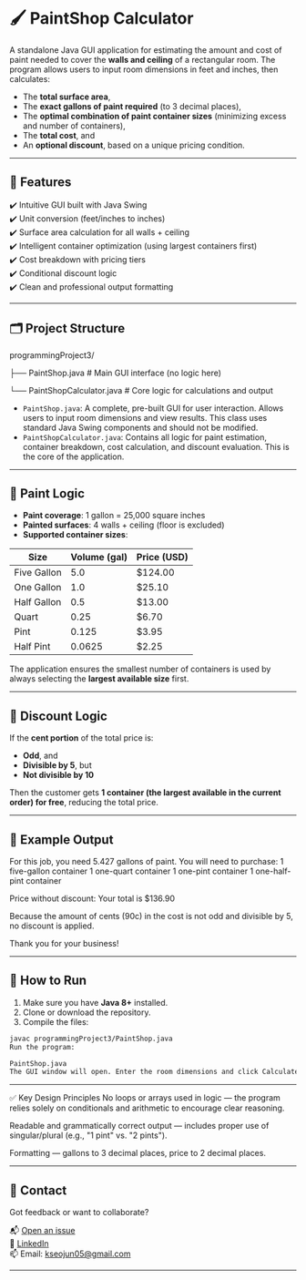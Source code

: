 # 🖌️ PaintShop Calculator

A standalone Java GUI application for estimating the amount and cost of paint needed to cover the **walls and ceiling** of a rectangular room. The program allows users to input room dimensions in feet and inches, then calculates:

- The **total surface area**,
- The **exact gallons of paint required** (to 3 decimal places),
- The **optimal combination of paint container sizes** (minimizing excess and number of containers),
- The **total cost**, and
- An **optional discount**, based on a unique pricing condition.

---

## 🧰 Features

✔️ Intuitive GUI built with Java Swing  
✔️ Unit conversion (feet/inches to inches)  
✔️ Surface area calculation for all walls + ceiling  
✔️ Intelligent container optimization (using largest containers first)  
✔️ Cost breakdown with pricing tiers  
✔️ Conditional discount logic  
✔️ Clean and professional output formatting

---

## 🗂️ Project Structure

programmingProject3/

├── PaintShop.java # Main GUI interface (no logic here)

└── PaintShopCalculator.java # Core logic for calculations and output


- `PaintShop.java`: A complete, pre-built GUI for user interaction. Allows users to input room dimensions and view results. This class uses standard Java Swing components and should not be modified.
- `PaintShopCalculator.java`: Contains all logic for paint estimation, container breakdown, cost calculation, and discount evaluation. This is the core of the application.

---

## 🧮 Paint Logic

- **Paint coverage**: 1 gallon = 25,000 square inches
- **Painted surfaces**: 4 walls + ceiling (floor is excluded)
- **Supported container sizes**:

| Size           | Volume (gal) | Price (USD) |
|----------------|--------------|-------------|
| Five Gallon    | 5.0          | $124.00     |
| One Gallon     | 1.0          | $25.10      |
| Half Gallon    | 0.5          | $13.00      |
| Quart          | 0.25         | $6.70       |
| Pint           | 0.125        | $3.95       |
| Half Pint      | 0.0625       | $2.25       |

The application ensures the smallest number of containers is used by always selecting the **largest available size** first.

---

## 🎁 Discount Logic

If the **cent portion** of the total price is:
- **Odd**, and  
- **Divisible by 5**, but  
- **Not divisible by 10**

Then the customer gets **1 container (the largest available in the current order) for free**, reducing the total price.

---

## 🧪 Example Output

For this job, you need 5.427 gallons of paint.
You will need to purchase:
1 five-gallon container
1 one-quart container
1 one-pint container
1 one-half-pint container

Price without discount:
Your total is $136.90

Because the amount of cents (90c) in the cost
is not odd and divisible by 5, no discount is
applied.

Thank you for your business!


---

## 🚀 How to Run

1. Make sure you have **Java 8+** installed.
2. Clone or download the repository.
3. Compile the files:

```bash
javac programmingProject3/PaintShop.java
Run the program:

PaintShop.java
The GUI window will open. Enter the room dimensions and click Calculate.

```

---

✅ Key Design Principles
No loops or arrays used in logic — the program relies solely on conditionals and arithmetic to encourage clear reasoning.

Readable and grammatically correct output — includes proper use of singular/plural (e.g., "1 pint" vs. "2 pints").

Formatting — gallons to 3 decimal places, price to 2 decimal places.

---

## 🤝 Contact

Got feedback or want to collaborate?

📬 [Open an issue](https://github.com/SeojunKim05/Programming-paint-calculator/issues)  
💼 [LinkedIn](https://www.linkedin.com/in/seojun-kim-089b7b339)  
📫 Email: kseojun05@gmail.com

---
